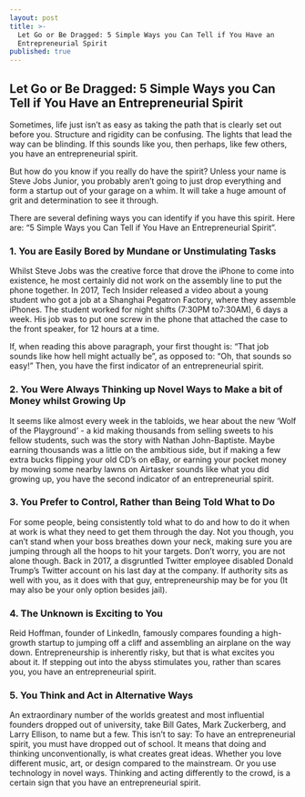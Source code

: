 ```yaml
---
layout: post
title: >-
  Let Go or Be Dragged: 5 Simple Ways you Can Tell if You Have an
  Entrepreneurial Spirit
published: true
---
```

## Let Go or Be Dragged: 5 Simple Ways you Can Tell if You Have an Entrepreneurial Spirit


Sometimes, life just isn’t as easy as taking the path that is clearly set out before you. Structure and rigidity can be confusing. The lights that lead the way can be blinding. If this sounds like you, then perhaps, like few others, you have an entrepreneurial spirit. 

But how do you know if you really do have the spirit? Unless your name is Steve Jobs Junior, you probably aren’t going to just drop everything and form a startup out of your garage on a whim. It will take a huge amount of grit and determination to see it through. 

There are several defining ways you can identify if you have this spirit. Here are: “5 Simple Ways you Can Tell if You Have an Entrepreneurial Spirit”.

### **1. You are Easily Bored by Mundane or Unstimulating Tasks**

Whilst Steve Jobs was the creative force that drove the iPhone to come into existence, he most certainly did not work on the assembly line to put the phone together. In 2017, Tech Insider released a video about a young student who got a job at a Shanghai Pegatron Factory, where they assemble iPhones. The student worked for night shifts (7:30PM to7:30AM), 6 days a week. His job was to put one screw in the phone that attached the case to the front speaker, for 12 hours at a time. 

If, when reading this above paragraph, your first thought is: “That job sounds like how hell might actually be”, as opposed to: “Oh, that sounds so easy!” Then, you have the first indicator of an entrepreneurial spirit.

### **2. You Were Always Thinking up Novel Ways to Make a bit of Money whilst Growing Up**

It seems like almost every week in the tabloids, we hear about the new ‘Wolf of the Playground’ - a kid making thousands from selling sweets to his fellow students, such was the story with Nathan John-Baptiste. Maybe earning thousands was a little on the ambitious side, but if making a few extra bucks flipping your old CD’s on eBay, or earning your pocket money by mowing some nearby lawns on Airtasker sounds like what you did growing up, you have the second indicator of an entrepreneurial spirit.

### **3. You Prefer to Control, Rather than Being Told What to Do**

For some people, being consistently told what to do and how to do it when at work is what they need to get them through the day. Not you though, you can’t stand when your boss breathes down your neck, making sure you are jumping through all the hoops to hit your targets. Don’t worry, you are not alone though. Back in 2017, a disgruntled Twitter employee disabled Donald Trump’s Twitter account on his last day at the company. If authority sits as well with you, as it does with that guy, entrepreneurship may be for you (It may also be your only option besides jail).

### **4. The Unknown is Exciting to You**

Reid Hoffman, founder of LinkedIn, famously compares founding a high-growth startup to jumping off a cliff and assembling an airplane on the way down. Entrepreneurship is inherently risky, but that is what excites you about it. If stepping out into the abyss stimulates you, rather than scares you, you have an entrepreneurial spirit.

### **5. You Think and Act in Alternative Ways**

An extraordinary number of the worlds greatest and most influential founders dropped out of university, take Bill Gates, Mark Zuckerberg, and Larry Ellison, to name but a few. This isn’t to say: To have an entrepreneurial spirit, you must have dropped out of school. It means that doing and thinking unconventionally, is what creates great ideas. Whether you love different music, art, or design compared to the mainstream. Or you use technology in novel ways. Thinking and acting differently to the crowd, is a certain sign that you have an entrepreneurial spirit.
